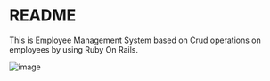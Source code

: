 # README

This is Employee Management System based on Crud operations on employees by using Ruby On Rails.


![image](https://github.com/user-attachments/assets/0ab894b4-ed47-49d2-9a74-62f646e2a366)
